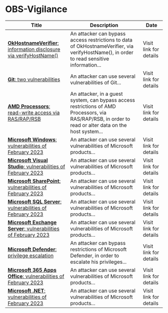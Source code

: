 

# OBS-Vigilance

 |Title|Description|Date|
 |---|---|---|
 |[<a href="https://vigilance.fr/vulnerability/OkHostnameVerifier-information-disclosure-via-verifyHostName-40537" class="noirorange"><b>OkHostnameVerifier</b>: information disclosure via verifyHostName()</a>](https://vigilance.fr/vulnerability/OkHostnameVerifier-information-disclosure-via-verifyHostName-40537)|An attacker can bypass access restrictions to data of OkHostnameVerifier, via verifyHostName(), in order to read sensitive information...|Visit link for details|
 |[<a href="https://vigilance.fr/vulnerability/Git-two-vulnerabilities-40536" class="noirorange"><b>Git</b>: two vulnerabilities</a>](https://vigilance.fr/vulnerability/Git-two-vulnerabilities-40536)|An attacker can use several vulnerabilities of Git...|Visit link for details|
 |[<a href="https://vigilance.fr/vulnerability/AMD-Processors-read-write-access-via-RAS-RAP-RSB-40535" class="noirorange"><b>AMD Processors</b>: read-write access via RAS/RAP/RSB</a>](https://vigilance.fr/vulnerability/AMD-Processors-read-write-access-via-RAS-RAP-RSB-40535)|An attacker, in a guest system, can bypass access restrictions of AMD Processors, via RAS/RAP/RSB, in order to read or alter data on the host system...|Visit link for details|
 |[<a href="https://vigilance.fr/vulnerability/Microsoft-Windows-vulnerabilities-of-February-2023-40534" class="noirorange"><b>Microsoft Windows</b>: vulnerabilities of February 2023</a>](https://vigilance.fr/vulnerability/Microsoft-Windows-vulnerabilities-of-February-2023-40534)|An attacker can use several vulnerabilities of Microsoft products...|Visit link for details|
 |[<a href="https://vigilance.fr/vulnerability/Microsoft-Visual-Studio-vulnerabilities-of-February-2023-40533" class="noirorange"><b>Microsoft Visual Studio</b>: vulnerabilities of February 2023</a>](https://vigilance.fr/vulnerability/Microsoft-Visual-Studio-vulnerabilities-of-February-2023-40533)|An attacker can use several vulnerabilities of Microsoft products...|Visit link for details|
 |[<a href="https://vigilance.fr/vulnerability/Microsoft-SharePoint-vulnerabilities-of-February-2023-40532" class="noirorange"><b>Microsoft SharePoint</b>: vulnerabilities of February 2023</a>](https://vigilance.fr/vulnerability/Microsoft-SharePoint-vulnerabilities-of-February-2023-40532)|An attacker can use several vulnerabilities of Microsoft products...|Visit link for details|
 |[<a href="https://vigilance.fr/vulnerability/Microsoft-SQL-Server-vulnerabilities-of-February-2023-40531" class="noirorange"><b>Microsoft SQL Server</b>: vulnerabilities of February 2023</a>](https://vigilance.fr/vulnerability/Microsoft-SQL-Server-vulnerabilities-of-February-2023-40531)|An attacker can use several vulnerabilities of Microsoft products...|Visit link for details|
 |[<a href="https://vigilance.fr/vulnerability/Microsoft-Exchange-Server-vulnerabilities-of-February-2023-40530" class="noirorange"><b>Microsoft Exchange Server</b>: vulnerabilities of February 2023</a>](https://vigilance.fr/vulnerability/Microsoft-Exchange-Server-vulnerabilities-of-February-2023-40530)|An attacker can use several vulnerabilities of Microsoft products...|Visit link for details|
 |[<a href="https://vigilance.fr/vulnerability/Microsoft-Defender-privilege-escalation-40529" class="noirorange"><b>Microsoft Defender</b>: privilege escalation</a>](https://vigilance.fr/vulnerability/Microsoft-Defender-privilege-escalation-40529)|An attacker can bypass restrictions of Microsoft Defender, in order to escalate his privileges...|Visit link for details|
 |[<a href="https://vigilance.fr/vulnerability/Microsoft-365-Apps-Office-vulnerabilities-of-February-2023-40528" class="noirorange"><b>Microsoft 365 Apps  Office</b>: vulnerabilities of February 2023</a>](https://vigilance.fr/vulnerability/Microsoft-365-Apps-Office-vulnerabilities-of-February-2023-40528)|An attacker can use several vulnerabilities of Microsoft products...|Visit link for details|
 |[<a href="https://vigilance.fr/vulnerability/Microsoft-NET-vulnerabilities-of-February-2023-40527" class="noirorange"><b>Microsoft .NET</b>: vulnerabilities of February 2023</a>](https://vigilance.fr/vulnerability/Microsoft-NET-vulnerabilities-of-February-2023-40527)|An attacker can use several vulnerabilities of Microsoft products...|Visit link for details|
 
